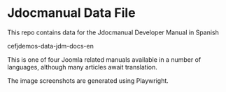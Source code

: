 # Jdocmanual Data File

This repo contains data for the Jdocmanual Developer Manual in Spanish

cefjdemos-data-jdm-docs-en

This is one of four Joomla related manuals available in a number of
languages, although many articles await translation.

The image screenshots are generated using Playwright.
